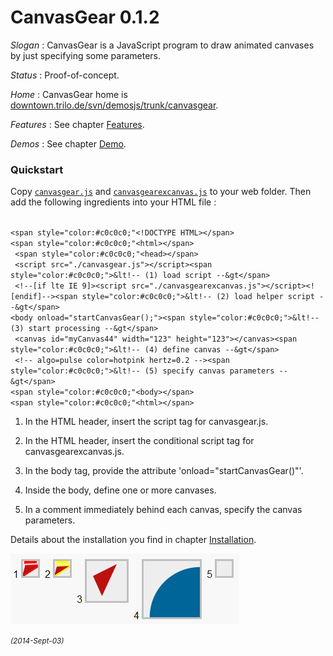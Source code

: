 ﻿# CanvasGear 0.1.2

_Slogan_ : CanvasGear is a JavaScript program to draw animated canvases by just specifying some parameters.

_Status_ : Proof-of-concept.

_Home_ : CanvasGear home is [downtown.trilo.de/svn/demosjs/trunk/canvasgear](http://downtown.trilo.de/svn/demosjs/trunk/canvasgear/index.html).

_Features_ : See chapter [Features](http://downtown.trilo.de/svn/demosjs/trunk/canvasgear/features.html).

_Demos_ : See chapter [Demo](http://downtown.trilo.de/svn/demosjs/trunk/canvasgear/demo.html).

### Quickstart

Copy [`canvasgear.js`](./canvasgear.js) and [`canvasgearexcanvas.js`](./canvasgearexcanvas.js)
to your web folder. Then add the following ingredients into your HTML file :

<br />`<span style="color:#c0c0c0;"<!DOCTYPE HTML></span>`
<br />`<span style="color:#c0c0c0;"<html></span>`
<br />` <span style="color:#c0c0c0;"<head></span>`
<br />` <script src="./canvasgear.js"></script><span style="color:#c0c0c0;">&lt!-- (1) load script --&gt</span>`
<br />` <!--[if lte IE 9]><script src="./canvasgearexcanvas.js"></script><![endif]--><span style="color:#c0c0c0;">&lt!-- (2) load helper script --&gt</span>`
<br />`<body onload="startCanvasGear();"><span style="color:#c0c0c0;">&lt!-- (3) start processing --&gt</span>`
<br />` <canvas id="myCanvas44" width="123" height="123"></canvas><span style="color:#c0c0c0;">&lt!-- (4) define canvas --&gt</span>`
<br />` <!-- algo=pulse color=hotpink hertz=0.2 --><span style="color:#c0c0c0;">&lt!-- (5) specify canvas parameters --&gt</span>`
<br />`<span style="color:#c0c0c0;"<body></span>`
<br />`<span style="color:#c0c0c0;"<html></span>`

 1. In the HTML header, insert the script tag for canvasgear.js.

 2. In the HTML header, insert the conditional script tag for canvasgearexcanvas.js.

 3. In the body tag, provide the attribute 'onload="startCanvasGear()"'.

 4. Inside the body, define one or more canvases.

 5. In a comment immediately behind each canvas, specify the canvas parameters.

Details about the installation you find in chapter [Installation](http://downtown.trilo.de/svn/demosjs/trunk/canvasgear/install.html).

[![CanvasGear Demo](img/20140829o0322.icondrawer-demo-cut.png)](http://downtown.trilo.de/svn/demosjs/trunk/canvasgear/demo.html)

<small>*(2014-Sept-03)*</small>
